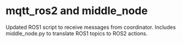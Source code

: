 # mqtt_ros2 and middle_node
Updated ROS1 script to receive messages from coordinator. Includes middle_node.py to translate ROS1 topics to ROS2 actions.
